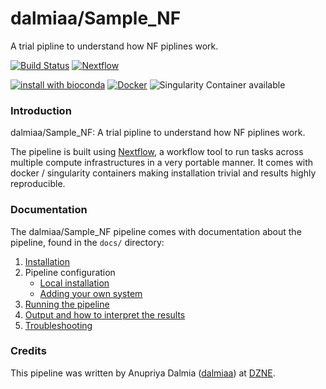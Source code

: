 # dalmiaa/Sample_NF
A trial pipline to understand how NF piplines work.

[![Build Status](https://travis-ci.org/dalmiaa/Sample_NF.svg?branch=master)](https://travis-ci.org/dalmiaa/Sample_NF)
[![Nextflow](https://img.shields.io/badge/nextflow-%E2%89%A50.30.0-brightgreen.svg)](https://www.nextflow.io/)

[![install with bioconda](https://img.shields.io/badge/install%20with-bioconda-brightgreen.svg)](http://bioconda.github.io/)
[![Docker](https://img.shields.io/docker/automated/dalmiaa/sample_nf.svg)](https://hub.docker.com/r/dalmiaa/sample_nf)
![Singularity Container available](
https://img.shields.io/badge/singularity-available-7E4C74.svg)

### Introduction
dalmiaa/Sample_NF: A trial pipline to understand how NF piplines work.

The pipeline is built using [Nextflow](https://www.nextflow.io), a workflow tool to run tasks across multiple compute infrastructures in a very portable manner. It comes with docker / singularity containers making installation trivial and results highly reproducible.


### Documentation
The dalmiaa/Sample_NF pipeline comes with documentation about the pipeline, found in the `docs/` directory:

1. [Installation](docs/installation.md)
2. Pipeline configuration
    * [Local installation](docs/configuration/local.md)
    * [Adding your own system](docs/configuration/adding_your_own.md)
3. [Running the pipeline](docs/usage.md)
4. [Output and how to interpret the results](docs/output.md)
5. [Troubleshooting](docs/troubleshooting.md)

### Credits
This pipeline was written by Anupriya Dalmia ([dalmiaa](https://github.com/dalmiaa)) at [DZNE](https://www.dzne.de/).
